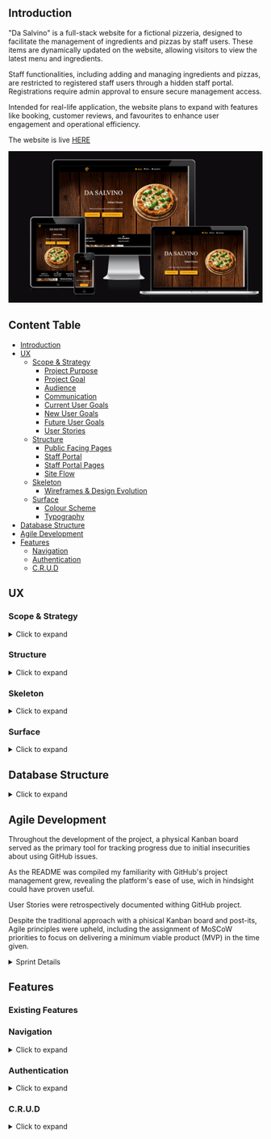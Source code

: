## Introduction

"Da Salvino" is a full-stack website for a fictional pizzeria, designed to facilitate the management of ingredients and pizzas by staff users. These items are dynamically updated on the website, allowing visitors to view the latest menu and ingredients.

Staff functionalities, including adding and managing ingredients and pizzas, are restricted to registered staff users through a hidden staff portal. Registrations require admin approval to ensure secure management access.

Intended for real-life application, the website plans to expand with features like booking, customer reviews, and favourites to enhance user engagement and operational efficiency.

The website is live [HERE](https://da-salvino-0dcb8f7f1479.herokuapp.com/)

![Responsive Screenshot](/static/media/readme/responsive-screenshot.png)

## Content Table
- [Introduction](#introduction)
- [UX](#ux)
    - [Scope & Strategy](#scope--strategy)
        - [Project Purpose](#project-purpose)
        - [Project Goal](#project-goal)
        - [Audience](#audience)
        - [Communication](#communication)
        - [Current User Goals](#current-user-goals)
        - [New User Goals](#new-user-goals)
        - [Future User Goals](#future-user-goals)
        - [User Stories](#user-stories)
    - [Structure](#structure)
        - [Public Facing Pages](#public-facing-pages)
        - [Staff Portal](#staff-portal)
        - [Staff Portal Pages](#staff-portal-pages)
        - [Site Flow](#site-flow)
    - [Skeleton](#skeleton)
        - [Wireframes & Design Evolution](#wireframes-and-design-evolution)
    - [Surface](#surface)
        - [Colour Scheme](#colour-scheme)
        - [Typography](#typography)
- [Database Structure](#database-structure)
- [Agile Development](#agile-development)
- [Features](#features)
    - [Navigation](#navigation)
    - [Authentication](#authentication)
    - [C.R.U.D](#crud)

## UX

### Scope & Strategy
<details>
<summary>Click to expand</summary>


#### Project Purpose
The "Da Salvino" website aims to provide users with a comprehensive view of the restaurant, from essential details like location, opening times, and contact information to a deeper understanding of our identity and culinary offerings. It showcases our menu in an interactive manner, allowing users to explore each dish and its ingredients with just a click.<br> This feature opens a new page for each ingredient, where users can learn about its description and origin, emphasizing our commitment to transparency and quality.<br> Through this platform, we strive to inform and engage our customers, ensuring they have all the information they need about the high standards and authenticity of the ingredients used in our kitchen.

#### Project Goal
Build a website that offers clients an intuitive and informative browsing experience while providing a seamless backend experience for the staff managing the menu and updating ingredient information.

#### Audience
Those who cherish an authentic Italian dining experience, particularly enthusiasts of traditional Italian-style pizza making. This audience includes not just aficionados of genuine Italian cuisine seeking the nuanced flavors of Italy but also health-conscious individuals who value the quality and sourcing of ingredients that go into traditional pizza.

#### Communication
The website is structured in a way to ensure, upon arrival, that users are greeted with a clear and accessible overview of what the site has to offer, without feeling overwhelmed by too much information. The homepage effectively summarizes the key sections and potential reasons for your visit, allowing for a seamless navigation experience from the start.

#### Current User Goals
- For the visitors to keep being updated about the menu items.
- Providing the staff users with a user-friendly interface for updating menu and ingredients.

#### New user Goals
- To navigate the site with ease and clearly understand the information provided.
- To inform new user about the location and contact information.
- To inform new user about the theme of the restaurant.
- To introduce new users to the social media platforms.

#### Future User Goals
- To be able to provide and read reviews.
- To be able to provide and read meal specific reviews.
- To be able to be informed about the favorite menu items.
- To be able to place orders online.
- To be able to book a table.
- To be able to subscribe to a newsletters.
- To be able to participate to loyalty activities.

#### User Stories
| Epic       |                                                          User Story                                                                                          |
|------------|--------------------------------------------------------------------------------------------------------------------------------------------------------------|
| Navigation |                                                                                                                                                              |
|            | As a visitor/user, I'd like to be able to have a navigation bar so that I can navigate through the website.                                                  |
|            | As a visitor/user, I want to easily understand which page I find myself on at any moment while navigating the website.                                       |
|            | As a visitor/user, I want to find links to the restaurant's social media so that I can follow them etc.                                                      |
|            | As a visitor/user, I want the website to have an intuitive design to make navigating easier                                                                  |
|            | As a visitor/user, I want to find links to the restaurant's social media so that I can follow them etc.                                                      |
| Home Page  |                                                                                                                                                              |
|            | As a visitor/user, I want to visit the homepage of the pizzeria website so that I can learn about the restaurant's information.                              |
|            | As a visitor/user, I want to access the menu page from the homepage so that I can view the different categories of items available.                          |
|            | As a visitor/user, I want to be able to see the opening times of the restaurant so that I can plan my visit or order accordingly.                            |
|            | As a visitor/user, I want to be able to get information about the restaurant (phone, address) so that I can easily make inquiries or find the location of the restaurant.                                                                                                                                                                 |
| Menu Page  |                                                                                                                                                              |
|            | As a visitor/user, I want to be shown menu categories in an organized manner so that the menu will be easy to see and understand.                            |
|            | As a user/visitor, I want an "All Menu" category option available so that I can have an overview of everything the restaurant has to offer in one glance.    |
|            | As a visitor/user, I want to be shown menu categories in an organized manner so that the menu will be easy to see and understand.                            |
|            | As a visitor/user, I want to see photos of the menu items alongside their descriptions so that I can visually assess the dishes before making a decision.    |
|            | As a visitor/user, I want to easily reach the ingredient I am interested in without having to search for it, so that I can quickly find detailed information about it.                                                                                                                                                                   |
| Ingredients Page  |                                                                                                                                                       |
|            | As a visitor/user, I want to view the list of ingredients to learn more about it so that I can make better informed choices.                                 |
| Admin      |                                                                                                                                                              |
|            | As an admin, I want a clear separation between staff and normal users to ensure that administrative and operational functionalities are securely managed and accessible only to authorized personnel. |
|            | As an admin, I want my registered staff to be first approved by me, so that i can ensure only authorized personell can perform sensitive operations.         |
|            | As an admin, I want to be able to manage user roles and permissions to ensure that each staff member has access only to the functionalities necessary for their role.        |
|            | As an admin, I want to add new ingredient categories and delete existing ones to maintain a well-organized and relevant categorization system.               |
| Staff      |                                                                                                                                                              |
|            | As a staff member, I want to have the possibility to change my password whenever needed to maintain control over my personal information.                                                                                                                                                                |
|            | As a staff user, I want to receive a clear message that I am logged in, to confirm my access.                                                                |
|            | As a staff user, I want to always have the option to log out of the staff portal easily, to ensure my account's security and privacy when I'm not using it.  |
|            | As a staff user, I want a convenient way to navigate through the different operations I can perform within the staff portal, to improve my efficiency and effectiveness in completing my tasks.                                                                                                                                       |
|            | As a staff user, I want immediate feedback whenever I perform an action within the staff portal, such as adding or editing menu items or ingredients, to ensure that my changes have been successfully applied and to enhance my workflow efficiency.                                                                                       |
|            | As a staff user, I want to always have the option to log out of the staff portal easily, to ensure my account's security and privacy when I'm not using it, to easily navigate and ensure I am working on the correct task without confusion.                                                                                              |
|            | As a staff user, I want the details to be prefilled when editing an ingredient or menu item as it makes my job easier by allowing me to quickly identify and modify only the necessary information.                                                                                                                                      |
|            | As a staff user, I want to be automatically logged out of the staff portal if I leave my account inactive for a certain period, to safeguard my account against unauthorized access and maintain security. |

Explore the User Stories and todo issues by navigating to the GitHub Projects page through this [link](https://github.com/users/SalMod91/projects/7).
</details>

### Structure
<details>
<summary>Click to expand</summary>

#### Public Facing Pages
- Homepage: Serves as the landing page for all visitors, providing general information about the restaurant, links to the menu, ingredients pages, and for logged in staff users, access to the staff portal.

- Menu Page: Showcases the restaurant's menu items iterating through the menu items model, with features allowing users to click on items for more details.

- Ingredients Page: Offers detailed information about the ingredients used in the menu items, emphasizing quality and sourcing.

#### Staff Portal
- The Staff Portal is accessed by appending /staff_portal to the website's base URL or through a bookmark, in order to limit the access to the public. 
- Within the Staff Portal, functionality is restricted to approved staff users, requiring login authentication and user role validation.
- Register,Login, Password modification and Logout are all handled through different modals, avoiding the need to have specific pages for these actions.

#### Staff Portal Pages
Withing the Staff Portal there are 4 additional pages only accessible post-login by approved staff users.
- Add Ingredient: Allows staff to input new ingredients into the database.
- Manage Ingredients: Provides functionality to edit and delete ingredient entries.
- Add Menu Items: Enables staff to introduce new dishes or offerings to the menu. For now restricted only to Pizzas.
- Manage Menu Items: Allows for the editing and deletion of menu items, similar to ingredient management.

The Staff Portal has been planned for a future visitor user login capability.
If the visitor users may happen in the future to land inside the Staff Portal they will be prompted to head back to the Home Page.

#### Site Flow
![Flowchart Screenshot](/static/media/readme/structure-flowchart.png)
</details>

### Skeleton
<details>
<summary>Click to expand</summary>

#### Wireframes and Design Evolution
The development of the website underwent significant modifications from the initial wireframes to the completed product, most notably:
- The Home Page initially included a "Most Liked Dishes" feature, which would showcase a scrolling list of user favorites. This idea was set aside because the functionality to "like" a dish has not yet been introduced.

- The initial design intended for a reversed row layout on the ingredient page. This concept was reconsidered to achieve a more visually comfortable and straightforward presentation for users.

- Staff Portal was developed after the initial ideas, onsequently, there were no original wireframes for this feature.

    - Mobile Home Page

        ![Mobile Home Wireframe](/static/media/readme/wireframe-home-mobile.png)

    - Desktop Home Page

        ![Mobile Home Wireframe](/static/media/readme/wireframe-home.png)

    - Mobile Menu/Ingredient Page

        ![Mobile Home Wireframe](/static/media/readme/wireframe-menu-mobile.png)

    - Desktop Menu Page

        ![Mobile Home Wireframe](/static/media/readme/wireframe-menu.png)

    - Desktop Ingredient Page

        ![Mobile Home Wireframe](/static/media/readme/wireframe-ingredients.png)
</details>

### Surface
<details>
<summary>Click to expand</summary>

#### Colour Scheme
Upon falling in love with a dark chalkboard background found on Canva, i decided to center the font color scheme around it, opting for white text to ensure strong contrast and readability against the dark background. This choice was made to guarantee that the text stands out clearly and is easily readable.

#FFB018 has been chosen purely for nostalgic reasons, as it was also used in my first project and first time writing code completely indepedent ever. Although the choice is nostalgic, it still offers good visibility against a dark background, ensuring interactive elements and interactive feedback are easily recognizable.

![Colour Palette](/static/media/readme/colour-palette.png)

#### Typography
During the process of exploring Google Fonts for the website, I also considered the importance of a reliable fallback font. Initially, i chose Times New Roman to take on the job as a fallback font and upon implementation it became clear to me that this classic font also perfectly complements the website's theme. Its professional appearance aligns with the operational needs of the staff portal, while its timeless elegance enhances the overall layout of the website, marrying functionality with style.

While a different font for the headings could have added further distinction to the website's design, I ultimately chose to maintain consistency by using the same font throughout.
</details>

## Database Structure
<details>
<summary>Click to expand</summary>

This ERD represents the database schema for the  application.

- Custom Staff User

    The Django User Model has been customized to "Custom Staff User".

    Only usernames are required for staff logins, while an admin-granted approval status is necessary for operational access.

    The staff portal is fortified with a security measure requiring admin approval for new registrations. This ensures that even if visitors accidentally find their way to the staff portal and register, they must be authorized by an admin to gain access.

- Ingredient Categories

    Ingredient categories are exclusively managed by the admin, with the ability to create, modify, and delete them. Any deletion of a category will result in the removal of all associated ingredients, demonstrating a cascading delete functionality.

- Ingredients

    Staff users have the authority to create ingredients, which are then utilized in menu items and displayed on the ingredients page. A default image is assigned in the absence of an uploaded image. Uploaded images are named using the ingredient's ID for consistency and to streamline management. To prevent cloud storage clutter, replacing an image results in the original being overwritten. Additionally, deleting an ingredient will also remove its associated image.

- Pizza Menu Item

    Staff users have also the authority to create pizza menu items with two predefined boolean fields: 'has tomato' and 'has mozzarella'. This design choice simplifies the process by providing quick access to these staple ingredients, eliminating the need to select them from a list each time. Other ingredients can be added as needed from the created selection. Image management for pizza menu items mirrors that of ingredients, with the same naming conventions and overwrite protocols to ensure efficient use of cloud storage.


![Database ERD](/static/media/readme/database-erd.png)
</details>

## Agile Development
Throughout the development of the project, a physical Kanban board served as the primary tool for tracking progress due to initial insecurities about using GitHub issues.

As the README was compiled my familiarity with GitHub's project management grew, revealing the platform's ease of use, wich in hindsight could have proven useful.

User Stories were retrospectively documented withing GitHub project.

Despite the traditional approach with a phisical Kanban board and post-its, Agile principles were upheld, including the assignment of MoSCoW priorities to focus on delivering a minimum viable product (MVP) in the time given.

<details>
<summary>Sprint Details</summary>

- Sprint 1 - Planning and Initial Setup<br>
The initial phase of development focused on laying the foundational elements of the project.

    
    - Initial Sketches <br>
        Created wireframes and database designs to establish the visual layout and data structure.

    - Environment Setup <br>
        Configured the development environment using Gitpod, integrating Django as the web framework, PostgreSQL for database management, and Cloudinary for image storage solutions.

    - Deployment <br>
        Deployed the initial build on Heroku.

- Sprint 2 - Navigation and Page Content<br>
    This sprint established the core navigational and content framework of the website.<br>
    The focus was on structuring the website for ease of navigation and preparing content placeholders. <br>

    - Navigation Bar <br>
        Implemented a navigation bar to guide users through the website,  with attention to ensuring its adaptability across various devices and screen sizes.

    - Footer <br>
        Added a footer section, providing additional information and navigation options, adaptability across various devices and screen sizes partly handled but not optimized.

    - Home Page Content <br>
        Drafted initial content for the home page to welcome users.
    
    - Menu Page <br>
        Developed the menu page with temporary content to layout the structure for future menu items.
    
    - Ingredients Page <br>
        Developed the ingredients page with temporary content to layout the structure for future ingredients.

- Sprint 3 - User Management and Authentication<br>

    Facing the inevitable, this sprint marked the initial dive into the database, a step i could no longer postpone as the project's further development depended on it.<br>

    Given the database structure, it became essential to establish a user management system first, as it laid the foundation of the operational processes.<br>
    
    - Custom Staff User Model <br>
        Developed to tailor user authentication and roles, specifically catering to staff functionalities.

    - User Authentication <br>
        Integrated Django's allauth library to manage user authentication processes, including login, registration, and password management.

    - Interactive Forms and Modals <br>
        Implemented forms and views for user login and registration, alongside modals for login, logout, and password modification, enhancing user interaction.

- Sprint 4 -  Ingredient Model and Addition Functionality<br>
This sprint focused on establishing the ingredient component of the database.<br>
This phase was instrumental in enhancing the site's capability to catalog and manage ingredients efficiently, setting the groundwork for menu item development.

    - Ingredient Model <br>
        Introduced the initial ingredient model along with necessary views and forms.
    
    - Add Ingredient Page <br>
        Developed a dedicated page for adding ingredients, incorporating error management to ensure smooth and accurate ingredient submissions.

- Sprint 5 - Managing Ingredients<br>
The fifth sprint advanced the ingredient management system by introducing functionalities for reading, modifying, and efficiently handling ingredient data.
This sprint significantly improved the backend's usability, making ingredient management more accessible and error-resistant.
    
    - Ingredient Management Page <br>
        Implemented a page for overseeing the existing ingredients, allowing for editing and deletion.
    
    - Ingredient-Specific Modals <br>
        Introduced modals that open for each ingredient, facilitating detailed viewing and editing directly from the management page.
    
    - Confirmation Modals <br>
        Added confirmation prompts for ingredient deletion.

- Sprint 6 - Pizza Model and Addition Functionality <br>
The final requirement for the planned MVP, the addition of the menu item. <br>
This sprint added to the website a menu addition ability, enabling a versatile and user-friendly interface for adding pizza items to the menu.

    - Pizza Model Implementation <br>
        Developed the pizza model to encapsulate all necessary data attributes, including ingredient selections and boolean fields for common toppings like tomato and mozzarella.
    
    - Add Pizza Page <br>
        Introduced a dedicated page for adding pizza items to the menu, complete with views and forms tailored to the process.
    
    - Ingredient Selectors <br>
        Integrated ingredient selectors, allowing staff to dynamically read from the existing ingredients model and incorporating it into the new menu item.

- Sprint 7 - Managing Pizza Menu Items <br>
Sprint 7 focused on the management of pizza menu items, introducing comprehensive editing and deletion capabilities.
This sprint significantly improved the backend interface for pizza menu management, making the process of editing and deleting items more intuitive and error-proof.

    - Edit Menu Page <br>
        A new page was added to facilitate the editing of existing pizza menu items, complete with associated views and URLs for seamless navigation and functionality.
    
    - Edit Functionality <br>
        Implemented the ability for staff to modify details of pizza menu items.
    
    - Delete Functionality <br>
        Introduced a delete option for pizza menu items.
    
    - Menu Item and Deletion Modals <br>
        Similar to ingredient management, modals were added for each pizza item to facilitate editing, and confirmation modals were implemented for deletions to prevent accidental loss.
    
    - JavaScript Enhancements <br>
        Developed JavaScript functionality to re-open modals upon submission failure, ensuring that users can correct errors without losing their progress or having to restart the process.

- Sprint 8 - Finalizing Ingredients Page <br>
Focused on finalizing the ingredients page, removing the temporary content and adding the dynamic rendering of the page showcasing the ingredients in the database.

    - Dynamic Rendering <br>
        Implemented a dynamic rendering system on the ingredients page, allowing for the display of each ingredient from the model. This ensures that all current ingredients are visible to users, reflecting real-time updates.
    
    - Categorization and Tabs <br>
        Ingredients organized in tabs according to their categories, making navigation and exploration of different types of ingredients more intuitive and user-friendly.

- Sprint 9 - Finalizing Menu Page <br>
This sprint was dedicated to enhancing the menu page, paralleling the dynamic and interactive functionalities established in the ingredients management system. <br>
Furthermore improved the ingredients management system by mirroring the menu management system.

    - Dynamic Menu Rendering <br>
        Adopted a dynamic rendering approach for the menu page, ensuring that all menu items are displayed directly from the model. This allows for real-time reflection of the menu offerings.
    
    - JavaScript Enhancements <br>
        Applied the JavaScript functionality of the menu management to the ingredient management, mirroring the process to maintain a consistent user experience and reduce frustration during data entry corrections.
    
    - Ingredient Links <br>
        Added hyperlinks to the ingredients listed in menu items, connecting users to the detailed ingredients page.

- Sprint 10 - Enhancing Responsiveness
In Sprint 10, the project's focus shifted towards optimizing the website's responsiveness of all elements, ensuring a seamless and accessible experience across all devices.

    - Responsiveness Optimization <br>
        Implemented CSS adjustments to enhance the responsiveness of all web pages.

- Sprint 11 - Testing <br>
This sprint marked a critical phase of thorough testing and refinement, focusing on ensuring every aspect of the website operates seamlessly

    - Functionality Testing <br>
        Conducted extensive tests on all website functionalities, including navigation, links on the home page, menu, ingredients, and the staff portal.
    
    - CRUD Operations <br>
        Verified the creation, reading, updating, and deletion (CRUD) processes for ingredients and menu items.
    
    - User Authentication Tests <br>
        Tested user registration, login, and password modification processes.
</details>


## Features

### Existing Features

### Navigation
<details>
<summary>Click to expand</summary>

### Header:
The navigation bar includes the site's logo, which doubles as a link to the home page.<br>

Direct Links to the Home, Menu and Ingredients page are prominently displayed, ensuring users can easily navigate these key sections.<br>

The navigation dynamically assigns an "active" class to the link corresponding to the current page, based on the URL request path.<br>
This visual cue helps users identify wich page they are viewing.<br>

For Staff Users that are logged in, an additional link to the Staff Portal appears.<br>
This link features a split button that, upon hover, reveals four links dedicated to operational services: Add Ingredient, Manage Ingredients, Add Menu Item and Manage Menu Items.

![Navigation](/static/media/readme/navigation-bar.png)
![Navigation Portal Links](/static/media/readme/staff-portal-links.png)

When a user navigates to one of the four links within the staff portal dropdown menu, the button used to open the dropdown menu is also marked with an active status. This feature signals to the user that they are currently engaged with the staff portal section.


![Navigation Staff Portal](/static/media/readme/navigation.png)
![Navigation Staff Portal Link](/static/media/readme/navigation-staff.png)

On smaller screens, the navigation bar collapses into a hamburger menu, maintaining accessibility and user experience across devices.

![Collapsed Navigation](/static/media/readme/navigation-mobile.png)

### Footer:
The footer of the website is designed to provide essential contact information and encourage user interaction.

- Contact Information:

    Features a phone number with a playful wiggle animation on hover, simulating a ringing phone.

- Address Section:

    Includes a location detail that, when hovered over, enlarges to signify interactivity. Clicking on it directs users to a Google Maps link for the restaurant's address.

- Opening times:
    
    Clearly displays the restaurant's hours of operation for user convenience.

- Social Media Links

    A set of social media icons that connects users to the restaurant's social platforms.

![Footer](/static/media/readme/footer.png)
</details>

### Authentication
<details>
<summary>Click to expand</summary>

Within the staff portal, authentication is tailored to ensure secure and efficient access to CRUD functionalities. Staff users can log in to engage with the system, while new staff registrations require admin approval. This approval process is crucial to prevent unauthorized access by visitors who might discover the staff portal. Additionally, to enhance security, an automatic logout feature triggers after 3 minutes of inactivity, redirecting users back to the staff portal login page.

### Staff Portal:

Upon entering the Staff Portal, users are greeted with a prompt to log in or register. Selecting this option activates a modal window with a tabbed interface, allowing for a seamless transition between login and registration forms. This design choice streamlines the authentication process, eliminating the need for separate pages and ensuring a quick, user-friendly experience.

If submission of the modal encounters errors, the page will reload and the modal will automatically reopen to the tab where the issue occurred. Error messages will be displayed to inform the user of the specific problem, guiding them to correct the information and successfully complete the authentication process.


![Staff Portal](/static/media/readme/staff-portal-notloggedin.png)
![Login Modal](/static/media/readme/login-modal.png) ![Register Modal](/static/media/readme/register-modal.png)
![Errors Login](/static/media/readme/login%20errors.png)

Upon logging in, users are welcomed by a personalized message acknowledging their access.<br>
To elevate user convenience, options to modify the password or log out are integrated within the interface through modals, eliminating the disruption of page redirections.<br>
Should there be any errors in the submission, the modal will reappear with highlighted errors for correction.


![Logged in as](/static/media/readme/logged-in-as.png)
![Modify Password](/static/media/readme/modify-password.png)
![Logout Modal](/static/media/readme/logout.png)
</details>

### C.R.U.D
<details>
<summary>Click to expand</summary>

Within the staff portal, logged-in staff members have access to various operational functionalities.

![Staff Portal Logged In](/static/media/readme/staff-portal-loggedin.png)

### Add Ingredient Page / Add Menu Item:

The Add Ingredient and Add Menu Item pages feature a form that leverages Django's capabilities to auto-generate fields.<br>
This leaves the layout somewhat utilitarian.<br>

To enhance user experience and interface design, future forms have been personally customized, moving away from the auto-generated approach.


- Create New Ingredient Entries:<br>
    Input the ingredient's name, assign it to a category, and add descriptions and origin details.

- Image Upload:<br>
    There's an option to upload an image for the ingredient or the menu item. If no image is uploaded, a default one is used.

- Image File Naming and Management: <br>
     Uploaded images are automatically named using a standard format that includes the ingredient's unique ID (e.g., ingredient_ID). Should an image be updated, the new file replaces the previous one, ensuring the storage remains uncluttered. Similarly, if an ingredient is deleted from the database, its associated image is also removed, keeping the system efficient and organized.

- Error Handling:<br>
    In the event of an error during  submission, such as uploading a non-image file, the page will refresh, displaying a specific error message next to the relevant field to inform the user of the exact issue that needs resolution.

![Add Ingredients Page](/static/media/readme/add-ingredient-page.png)
![Add Ingredient Error](/static/media/readme/add-ingredient-error.png)

The 'Add New Menu Item' page is currently tailored for pizza creations, with plans to expand for additional items like salads and pasta.

- Essential Ingredients Toggle:<br>
    Staff can quickly indicate whether a pizza includes common ingredients like tomato sauce and mozzarella with a simple yes/no toggle.

- Image Upload:<br>
    The image upload functionality mirrors that of the 'Add Ingredient' feature, maintaining consistency across the platform.

- Dynamic Ingredient Selector:<br>
    An 'Add Ingredient' button initiates a selector, bringing up a list of ingredient categories from the database. Ingredients within these categories are displayed in alphabetical order for easy selection, with an option to remove the selector if needed. If an ingredient selector is activated but not specified upon submission, it will not be added to the database.

![Menu Item Page](/static/media/readme/add-new-menu-item.png)
![Ingredient Selector](/static/media/readme/ingredient-selector.png)
![Ingredient Selector 2](/static/media/readme/ingredient-selector-2.png)

### Manage Ingredients/Menu Items:

Both the ingredient and menu item management pages share a virtually identical design, with tailored differences in the iteration of model instances.

Moving away from the Django auto-generated forms used initially, these pages feature customized forms, resulting in a more aesthetically pleasing interface. This customization has allowed for a more engaging and visually coherent presentation compared to the standard Django form layout.

- Database Iteration:<br>
    The ingredients page categorizes items, listing them alphabetically within each category, while menu items are currently listed alphabetically and will be categorized in future updates.

- Edit & Delete Functions:<br>
    Both pages feature edit and delete buttons next to each item. The delete button triggers a confirmation modal to prevent accidental deletions. The edit button opens a modal containing a form pre-filled with the item's current details, allowing staff to see and modify information directly.

- Custom Form Design:<br>
    Unlike the auto-generated Django forms, these edit forms have been personally customized for better aesthetics and usability.

- Image Handling: <br>
    The edit form includes an image preview  wich uses the URL from Cloudinary. Users have the option to remove the image, which also deletes it from cloud storage.

- Error Handling:<br>
    If form submission fails, the page reloads with the modal open and an error message displayed next to the problematic field, guiding the user to resolve the specific issue.

![Manage Ingredients Page](/static/media/readme/manage-ingredients-page.png)
![Manage Menu Item Page](/static/media/readme/manage-menu-item-page.png)
</details>